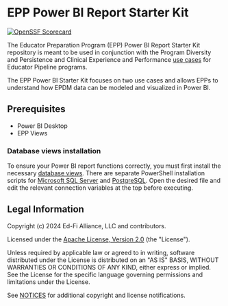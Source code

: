 # EPP Power BI Report Starter Kit

[![OpenSSF Scorecard](https://api.securityscorecards.dev/projects/github.com/Ed-Fi-Exchange-OSS/EPP-PowerBI-Report-Starter-Kit/badge)](https://securityscorecards.dev/viewer/?uri=github.com/Ed-Fi-Exchange-OSS/EPP-PowerBI-Report-Starter-Kit)

The Educator Preparation Program (EPP) Power BI Report Starter Kit repository is meant to be used in conjunction with the Program Diversity and Persistence and Clinical Experience and Performance [use cases](https://docs.ed-fi.org/getting-started/educator-pipeline) for Educator Pipeline programs.

The EPP Power BI Starter Kit focuses on two use cases and allows EPPs to understand how EPDM data can be modeled and visualized in Power BI.

## Prerequisites

* Power BI Desktop
* EPP Views

### Database views installation

To ensure your Power BI report functions correctly, you must first install the necessary [database views](./Views/). There are separate PowerShell installation scripts for [Microsoft SQL Server](./Views/InstallEPPPowerBIStarterKitMSSQLViews.ps1) and [PostgreSQL](./Views/InstallEPPPowerBIStarterKitPostgreSQLViews.ps1). Open the desired file and edit the relevant connection variables at the top before executing.

## Legal Information

Copyright (c) 2024 Ed-Fi Alliance, LLC and contributors.

Licensed under the [Apache License, Version 2.0](LICENSE) (the "License").

Unless required by applicable law or agreed to in writing, software distributed
under the License is distributed on an "AS IS" BASIS, WITHOUT WARRANTIES OR
CONDITIONS OF ANY KIND, either express or implied. See the License for the
specific language governing permissions and limitations under the License.

See [NOTICES](NOTICES.md) for additional copyright and license notifications.
